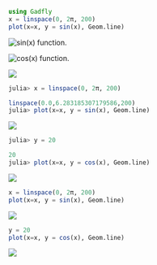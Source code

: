 

````julia
using Gadfly
x = linspace(0, 2π, 200)
plot(x=x, y = sin(x), Geom.line)
````


![sin(x) function.](figures/gadfly_formats_test_sin_fun_1.js.svg)



![cos(x) function.](figures/gadfly_formats_test_2_1.js.svg)



![](figures/gadfly_formats_test_cos2_fun_1.js.svg)



````julia
julia> x = linspace(0, 2π, 200)

linspace(0.0,6.283185307179586,200)
julia> plot(x=x, y = sin(x), Geom.line)

````


![](figures/gadfly_formats_test_4_1.js.svg)

````julia
julia> y = 20

20
julia> plot(x=x, y = cos(x), Geom.line)
````


![](figures/gadfly_formats_test_4_2.js.svg)



````julia
x = linspace(0, 2π, 200)
plot(x=x, y = sin(x), Geom.line)

````


![](figures/gadfly_formats_test_5_1.js.svg)

````julia
y = 20
plot(x=x, y = cos(x), Geom.line)
````


![](figures/gadfly_formats_test_5_2.js.svg)
